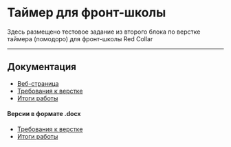 # Таймер для фронт-школы

Здесь размещено тестовое задание из второго блока по верстке таймера (помодоро) для фронт-школы Red Collar
***

## Документация

- [Веб-страница]()
- [Требования к верстке](documentation/Requirements_pomodoro.pdf)
- [Итоги работы](documentation/Results_of_work_pomodoro.pdf)

#### Версии в формате .docx

- [Требования к верстке](documentation/Requirements_pomodoro.docx)
- [Итоги работы](documentation/Results_of_work_pomodoro.docx)
